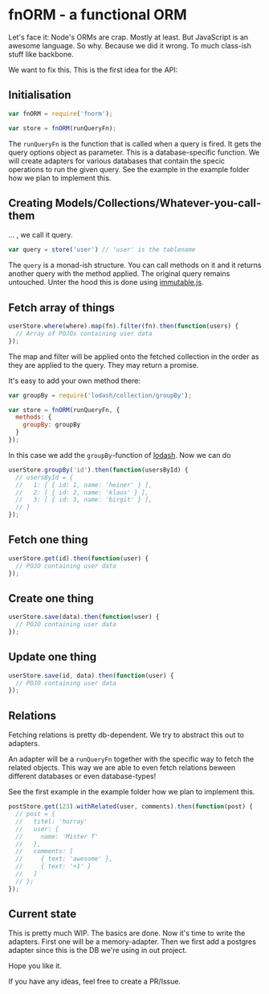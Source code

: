 # fnORM - a functional ORM

Let's face it: Node's ORMs are crap. Mostly at least. But JavaScript is an awesome language. So why. Because we did it wrong. To much class-ish stuff like backbone.

We want to fix this. This is the first idea for the API:

## Initialisation
```javascript
var fnORM = require('fnorm');

var store = fnORM(runQueryFn);
```

The `runQueryFn` is the function that is called when a query is fired. It gets
the query options object as parameter. This is a database-specific function. We
will create adapters for various databases that contain the specic operations to
run the given query. See the example in the example folder how we plan to
implement this.

## Creating Models/Collections/Whatever-you-call-them

... , we call it query.

```javascript
var query = store('user') // 'user' is the tablename
```

The `query` is a monad-ish structure. You can call methods on it and it returns
another query with the method applied. The original query remains untouched.
Unter the hood this is done using
[immutable.js](https://facebook.github.io/immutable-js/).

## Fetch array of things

```javascript
userStore.where(where).map(fn).filter(fn).then(function(users) {
  // Array of POJOs containing user data
});
```

The map and filter will be applied onto the fetched collection in the order as
they are applied to the query. They may return a promise.

It's easy to add your own method there:

```javascript
var groupBy = require('lodash/collection/groupBy');

var store = fnORM(runQueryFn, {
  methods: {
    groupBy: groupBy
  }
});
```

In this case we add the `groupBy`-function of
[lodash](https://lodash.com/docs#groupBy). Now we can do

```javascript
userStore.groupBy('id').then(function(usersById) {
  // usersById = {
  //   1: [ { id: 1, name: 'heiner' } ],
  //   2: [ { id: 2, name: 'klaus' } ],
  //   3: [ { id: 3, name: 'birgit' } ],
  // }
});
```

## Fetch one thing

```javascript
userStore.get(id).then(function(user) {
  // POJO containing user data
});
```

## Create one thing

```javascript
userStore.save(data).then(function(user) {
  // POJO containing user data
});
```

## Update one thing

```javascript
userStore.save(id, data).then(function(user) {
  // POJO containing user data
});
```

## Relations

Fetching relations is pretty db-dependent. We try to abstract this out to
adapters.

An adapter will be a `runQueryFn` together with the specific way to fetch the
related objects. This way we are able to even fetch relations beween different
databases or even database-types!

See the first example in the example folder how we plan to implement this.

```javascript
postStore.get(123).withRelated(user, comments).then(function(post) {
  // post = {
  //   titel: 'hurray'
  //   user: {
  //     name: 'Mister T'
  //   },
  //   comments: [
  //     { text: 'awesome' },
  //     { text: '+1' }
  //   ]
  // };
});
```

## Current state

This is pretty much WIP. The basics are done. Now it's time to write the
adapters. First one will be a memory-adapter. Then we first add a postgres
adapter since this is the DB we're using in out project.

Hope you like it.

If you have any ideas, feel free to create a PR/Issue.
